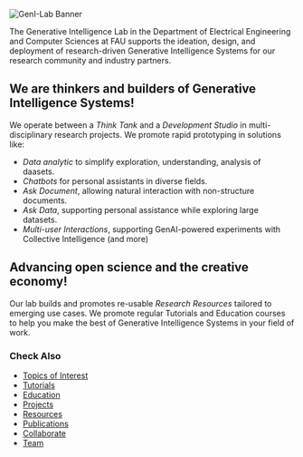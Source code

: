 ![GenI-Lab Banner](./images/genilab-banner.png)

The Generative Intelligence Lab in the Department of Electrical Engineering and Computer Sciences at FAU supports the ideation, design, and deployment of research-driven Generative Intelligence Systems for our research community and industry partners.

## We are thinkers and builders of Generative Intelligence Systems!

We operate between a *Think Tank* and a *Development Studio* in multi-disciplinary research projects.
We  promote rapid prototyping in solutions like:

* *Data analytic* to simplify exploration, understanding, analysis of daasets. 
* *Chatbots* for personal assistants in diverse fields.
* *Ask Document*, allowing natural interaction with non-structure documents. 
* *Ask Data*, supporting personal assistance while exploring large datasets.
* *Multi-user Interactions*, supporting GenAI-powered experiments with Collective Intelligence
(and more)

## Advancing open science and the creative economy!

Our lab builds and promotes re-usable *Research Resources* tailored to emerging use cases.
We promote regular Tutorials and Education courses to help you make the best of Generative Intelligence Systems in your field of work.

### Check Also

* [Topics of Interest](./projects.md#topics-of-interest)
* [Tutorials](./knowledge.md#tutorials)
* [Education](./knowledge.md#education)
* [Projects](./projects.md)
* [Resources](./projects.md#resources) 
* [Publications](./knowledge.md#publications)
* [Collaborate](./collaborate.md)
* [Team](./people.html)


 



